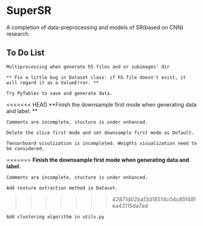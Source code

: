 # SuperSR

A completion of data-preprocessing and models of SR(based on CNN) research.

## To Do List

    Multiprocessing when generate h5 files and or subimages' dir

    ** Fix a little bug in Dataset class: if h5 file doesn't exist, it will regard it as a ValueError. **

    Try PyTables to save and generate data.

<<<<<<< HEAD
    **Finish the downsample first mode when generating data and label. **

    Comments are incomplete, stucture is under enhanced.

    Delete the slice first mode and set downsample first mode as Default.

    Tensorboard visulization is incompleted. Weights visualization need to be considered. 

=======
    **Finish the downsample first mode when generating data and label.**

    Comments are incomplete, stucture is under enhanced.

    Add texture extraction method in Dataset.
>>>>>>> 42871d02ba13d18514c04c85f48fea43115da7ad

    Add clustering algorithm in utils.py